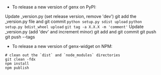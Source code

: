 - To release a new version of genx on PyPI:

Update _version.py (set release version, remove 'dev')
git add the _version.py file and git commit
`python setup.py sdist upload`
`python setup.py bdist_wheel upload`
`git tag -a X.X.X -m 'comment'`
Update _version.py (add 'dev' and increment minor)
git add and git commit
git push
git push --tags

- To release a new version of genx-widget on NPM:

```
# clean out the `dist` and `node_modules` directories
git clean -fdx
npm install
npm publish
```